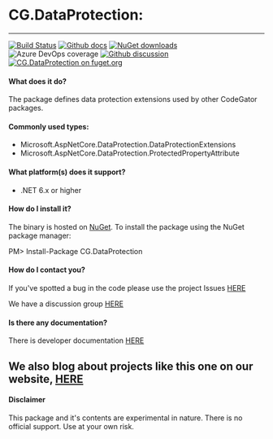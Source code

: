 # CG.DataProtection: 
---
[![Build Status](https://dev.azure.com/codegator/CG.DataProtection/_apis/build/status/CodeGator.CG.DataProtection?branchName=main)](https://dev.azure.com/codegator/CG.DataProtection/_build/latest?definitionId=45&branchName=main)
[![Github docs](https://img.shields.io/static/v1?label=Documentation&message=online&color=blue)](https://codegator.github.io/CG.DataProtection/index.html)
[![NuGet downloads](https://img.shields.io/nuget/dt/CG.DataProtection.svg?style=flat)](https://nuget.org/packages/CG.DataProtection)
![Azure DevOps coverage](https://img.shields.io/azure-devops/coverage/codegator/CG.DataProtection/45)
[![Github discussion](https://img.shields.io/badge/Discussion-online-blue)](https://github.com/CodeGator/CG.DataProtection/discussions)
[![CG.DataProtection on fuget.org](https://www.fuget.org/packages/CG.DataProtection/badge.svg)](https://www.fuget.org/packages/CG.DataProtection)

#### What does it do?
The package defines data protection extensions used by other CodeGator packages. 

#### Commonly used types:
* Microsoft.AspNetCore.DataProtection.DataProtectionExtensions
* Microsoft.AspNetCore.DataProtection.ProtectedPropertyAttribute

#### What platform(s) does it support?
* .NET 6.x or higher

#### How do I install it?
The binary is hosted on [NuGet](https://www.nuget.org/packages/CG.DataProtection/). To install the package using the NuGet package manager:

PM> Install-Package CG.DataProtection

#### How do I contact you?
If you've spotted a bug in the code please use the project Issues [HERE](https://github.com/CodeGator/CG.DataProtection/issues)

We have a discussion group [HERE](https://github.com/CodeGator/CG.DataProtection/discussions)

#### Is there any documentation?
There is developer documentation [HERE](https://codegator.github.io/CG.DataProtection/)

We also blog about projects like this one on our website, [HERE](http://www.codegator.com)
---
#### Disclaimer
This package and it's contents are experimental in nature. There is no official support. Use at your own risk.

